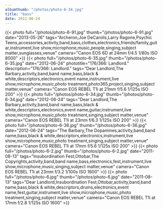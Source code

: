 ```yaml
---
albumthumb: "/photos/photo-6-34.jpg"
title: "bass"
date: 2012-06-24
---
```

{{< photo full="/photos/photo-6-91.jpg" thumb="/photos/photo-6-91.jpg" date="2013-05-26" tags="Archeron,Joe DeCarolis,Larry Ragone,Psychic Teens,accessories,activity,band,bass,clothes,electronics,friends/family,guitar,instrument,live show,microphone,music,people,singing,subject matter,sunglasses,venue" camera="Canon EOS 6D at 24mm f/4.5 1/80s ISO 8000" >}}
{{< photo full="/photos/photo-6-35.jpg" thumb="/photos/photo-6-35.jpg" date="2012-06-24" phototitle="176/366: Landlord." description="176/366: Landlord." tags="Dear Landlord,The Barbary,activity,band,band name,bass,black & white,descriptors,electronics,event name,instrument,live show,microphone,music,photo treatment,photo365,project,singing,subject matter,venue" camera="Canon EOS REBEL T1i at 21mm f/5.6 1/125s ISO 200" >}}
{{< photo full="/photos/photo-6-34.jpg" thumb="/photos/photo-6-34.jpg" date="2012-06-24" tags="Dear Landlord,The Barbary,activity,band,band name,bass,black & white,descriptors,electronics,event name,guitar,instrument,live show,microphone,music,photo treatment,singing,subject matter,venue" camera="Canon EOS REBEL T1i at 23mm f/6.3 1/125s ISO 200" >}}
{{< photo full="/photos/photo-6-36.jpg" thumb="/photos/photo-6-36.jpg" date="2012-06-24" tags="The Barbary,The Dopamines,activity,band,band name,bass,black & white,descriptors,electronics,instrument,live show,microphone,music,photo treatment,singing,subject matter,venue" camera="Canon EOS REBEL T1i at 17mm f/5.6 1/125s ISO 200" >}}
{{< photo full="/photos/photo-6-2.jpg" thumb="/photos/photo-6-2.jpg" date="2011-08-13" tags="Insubordination Fest,Ottobar,The Copyrights,activity,band,band name,bass,electronics,fest,instrument,live show,microphone,music,singing,subject matter,venue" camera="Canon EOS REBEL T1i at 23mm f/3.2 1/100s ISO 1600" >}}
{{< photo full="/photos/photo-6.jpg" thumb="/photos/photo-6.jpg" date="2011-08-13" tags="Dear Landlord,Insubordination Fest,Ottobar,activity,band,band name,bass,black & white,descriptors,drums,electronics,event name,fest,guitar,instrument,live show,microphone,music,photo treatment,singing,subject matter,venue" camera="Canon EOS REBEL T1i at 17mm f/2.8 1/125s ISO 1600" >}}
